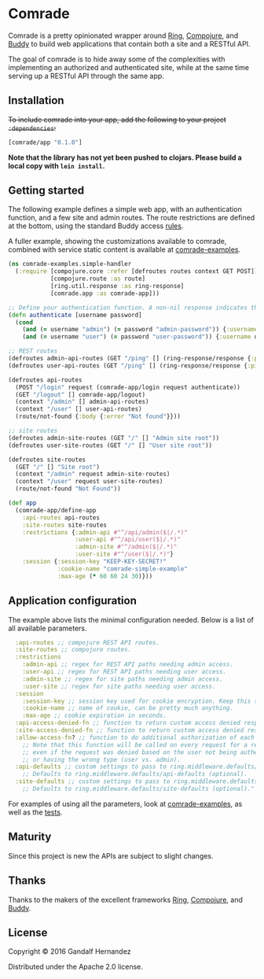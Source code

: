 # Comrade

Comrade is a pretty opinionated wrapper around [Ring](https://github.com/ring-clojure),
[Compojure](https://github.com/weavejester/compojure), and [Buddy](https://github.com/funcool/buddy-auth)
to build web applications that contain both a site and a RESTful API.

The goal of comrade is to hide away some of the complexities with implementing an
authorized and authenticated site, while at the same time serving up a RESTful API
through the same app.

## Installation

~~To include comrade into your app, add the following to your project `:dependencies`:~~

```clojure
[comrade/app "0.1.0"]
```

__Note that the library has not yet been pushed to clojars. Please build
a local copy with `lein install`.__

## Getting started

The following example defines a simple web app, with an authentication function,
and a few site and admin routes. The route restrictions are defined at the bottom,
using the standard Buddy access [rules](https://funcool.github.io/buddy-auth/latest/#access-rules).

A fuller example, showing the customizations available to comrade, combined
with service static content is available at
[comrade-examples](https://github.com/gandalfhz/comrade-examples).

```clojure
(ns comrade-examples.simple-handler
  (:require [compojure.core :refer [defroutes routes context GET POST]]
            [compojure.route :as route]
            [ring.util.response :as ring-response]
            [comrade.app :as comrade-app]))

;; Define your authentication function. A non-nil response indicates the login was successful.
(defn authenticate [username password]
  (cond
    (and (= username "admin") (= password "admin-password")) {:username username :admin true}
    (and (= username "user") (= password "user-password")) {:username username :user true}))

;; REST routes
(defroutes admin-api-routes (GET "/ping" [] (ring-response/response {:ping "admin"})))
(defroutes user-api-routes (GET "/ping" [] (ring-response/response {:ping "user"})))

(defroutes api-routes
  (POST "/login" request (comrade-app/login request authenticate))
  (GET "/logout" [] comrade-app/logout)
  (context "/admin" [] admin-api-routes)
  (context "/user" [] user-api-routes)
  (route/not-found {:body {:error "Not found"}}))

;; site routes
(defroutes admin-site-routes (GET "/" [] "Admin site root"))
(defroutes user-site-routes (GET "/" [] "User site root"))

(defroutes site-routes
  (GET "/" [] "Site root")
  (context "/admin" request admin-site-routes)
  (context "/user" request user-site-routes)
  (route/not-found "Not Found"))

(def app
  (comrade-app/define-app
    :api-routes api-routes
    :site-routes site-routes
    :restrictions {:admin-api #"^/api/admin($|/.*)"
                   :user-api #"^/api/user($|/.*)"
                   :admin-site #"^/admin($|/.*)"
                   :user-site #"^/user($|/.*)"}
    :session {:session-key "KEEP-KEY-SECRET!"
              :cookie-name "comrade-simple-example"
              :max-age (* 60 60 24 30)}))
```

## Application configuration

The example above lists the minimal configuration needed. Below is a list of all
available parameters.

```clojure
  :api-routes ;; compojure REST API routes.
  :site-routes ;; compojure routes.
  :restrictions
    :admin-api ;; regex for REST API paths needing admin access.
    :user-api ;; regex for REST API paths needing user access.
    :admin-site ;; regex for site paths needing admin access.
    :user-site ;; regex for site paths needing user access.
  :session
    :session-key ;; session key used for cookie encryption. Keep this secret.
    :cookie-name ;; name of cookie, can be pretty much anything.
    :max-age ;; cookie expiration in seconds.
  :api-access-denied-fn ;; function to return custom access denied responses (API) (optional).
  :site-access-denied-fn ;; function to return custom access denied responses (site) (optional).
  :allow-access-fn? ;; function to do additional authorization of each restricted call (optional).
    ;; Note that this function will be called on every request for a restricted route,
    ;; even if the request was denied based on the user not being authenticated,
    ;; or having the wrong type (user vs. admin).
  :api-defaults ;; custom settings to pass to ring.middleware.defaults/wrap-defaults.
    ;; Defaults to ring.middleware.defaults/api-defaults (optional).
  :site-defaults ;; custom settings to pass to ring.middleware.defaults/wrap-defaults.
    ;; Defaults to ring.middleware.defaults/site-defaults (optional)."
```

For examples of using all the parameters, look at
[comrade-examples](https://github.com/gandalfhz/comrade-examples),
as well as the [tests](https://github.com/gandalfhz/comrade/blob/master/test/comrade/app_test.clj).

## Maturity

Since this project is new the APIs are subject to slight changes.

## Thanks

Thanks to the makers of the excellent frameworks [Ring](https://github.com/ring-clojure),
[Compojure](https://github.com/weavejester/compojure),
and [Buddy](https://github.com/funcool/buddy-auth).

## License

Copyright © 2016 Gandalf Hernandez

Distributed under the Apache 2.0 license.
